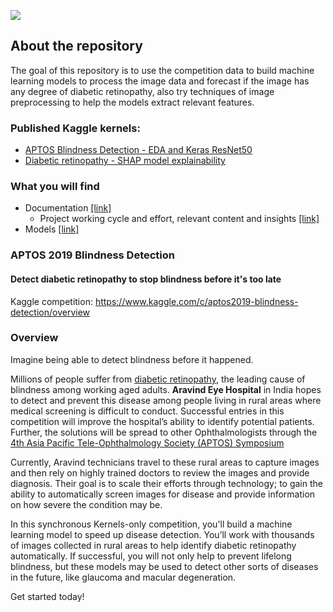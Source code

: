 ![](https://github.com/dimitreOliveira/APTOS2019BlindnessDetection/blob/master/Assets/banner.png)

## About the repository
The goal of this repository is to use the competition data to build machine learning models to process the image data and forecast if the image has any degree of diabetic retinopathy, also try techniques of image preprocessing to help the models extract relevant features.

### Published Kaggle kernels:
- [APTOS Blindness Detection - EDA and Keras ResNet50](https://www.kaggle.com/dimitreoliveira/aptos-blindness-detection-eda-and-keras-resnet50)
- [Diabetic retinopathy - SHAP model explainability](https://www.kaggle.com/dimitreoliveira/diabetic-retinopathy-shap-model-explainability)

### What you will find
- Documentation [[link]](https://github.com/dimitreOliveira/APTOS2019BlindnessDetection/tree/master/Documentation)
  - Project working cycle and effort, relevant content and insights [[link]](https://github.com/dimitreOliveira/APTOS2019BlindnessDetection/blob/master/Documentation/Planning.md)
- Models [[link]](https://github.com/dimitreOliveira/APTOS2019BlindnessDetection/tree/master/Model%20backlog)

### APTOS 2019 Blindness Detection
#### Detect diabetic retinopathy to stop blindness before it's too late

Kaggle competition: https://www.kaggle.com/c/aptos2019-blindness-detection/overview

### Overview

Imagine being able to detect blindness before it happened.

Millions of people suffer from [diabetic retinopathy](https://nei.nih.gov/health/diabetic/retinopathy), the leading cause of blindness among working aged adults. **Aravind Eye Hospital** in India hopes to detect and prevent this disease among people living in rural areas where medical screening is difficult to conduct. Successful entries in this competition will improve the hospital’s ability to identify potential patients. Further, the solutions will be spread to other Ophthalmologists through the [4th Asia Pacific Tele-Ophthalmology Society (APTOS) Symposium](https://www.kaggle.com/c/aptos2019-blindness-detection/overview/aptos-2019)

Currently, Aravind technicians travel to these rural areas to capture images and then rely on highly trained doctors to review the images and provide diagnosis. Their goal is to scale their efforts through technology; to gain the ability to automatically screen images for disease and provide information on how severe the condition may be.

In this synchronous Kernels-only competition, you'll build a machine learning model to speed up disease detection. You’ll work with thousands of images collected in rural areas to help identify diabetic retinopathy automatically. If successful, you will not only help to prevent lifelong blindness, but these models may be used to detect other sorts of diseases in the future, like glaucoma and macular degeneration.

Get started today!
